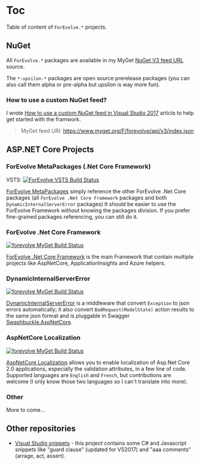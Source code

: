 # Toc
Table of content of `ForEvolve.*` projects.

## NuGet
All `ForEvolve.*` packages are available in my MyGet [NuGet V3 feed URL](https://www.myget.org/F/forevolve/api/v3/index.json) source. 

The `*-upsilon-*` packages are open source prerelease packages (you can also call them alpha or pre-alpha but upsilon is way more fun).

### How to use a custom NuGet feed?
I wrote [How to use a custom NuGet feed in Visual Studio 2017](http://www.forevolve.com/en/articles/2017/08/06/how-to-use-a-custom-nuget-feed-in-visual-studio-2017/) article to help get started with the framwork.

> MyGet feed URI: https://www.myget.org/F/forevolve/api/v3/index.json

## ASP.NET Core Projects
### ForEvolve MetaPackages (.Net Core Framework)
VSTS: [![ForEvolve VSTS Build Status](https://forevolve.visualstudio.com/_apis/public/build/definitions/b800edd0-96da-46c1-a089-06a4466e62d9/17/badge)](https://www.myget.org/F/forevolve/api/v3/index.json)

[ForEvolve MetaPackages](https://github.com/ForEvolve/MetaPackages) simply reference the other ForEvolve .Net Core packages (all `ForEvolve .Net Core Framework` packages and both `DynamicInternalServerError` packages) 
It should be easier to use the ForEvolve Framework without knowing the packages division.
If you prefer fine-grained packages referencing, you can still do it.

### ForEvolve .Net Core Framework
[![forevolve MyGet Build Status](https://www.myget.org/BuildSource/Badge/forevolve?identifier=fbfabe8c-a7d7-4e60-9fbb-8d7627bc53d0)](https://www.myget.org/F/forevolve/api/v3/index.json)

[ForEvolve .Net Core Framework](https://github.com/ForEvolve/ForEvolve-Framework) is the main Framework that contain multiple projects like AspNetCore, ApplicationInsights and Azure helpers.

### DynamicInternalServerError
[![forevolve MyGet Build Status](https://www.myget.org/BuildSource/Badge/forevolve?identifier=a6353d8a-cc43-4e21-b226-c2ca715205ab)](https://www.myget.org/F/forevolve/api/v3/index.json) 

[DynamicInternalServerError](https://github.com/ForEvolve/DynamicInternalServerError) is a middleware that convert `Exception` to json errors automatically; it also convert `BadRequest(ModelState)` action results to the same json format and is pluggable in Swagger [Swashbuckle.AspNetCore](https://github.com/domaindrivendev/Swashbuckle.AspNetCore).

### AspNetCore Localization
[![forevolve MyGet Build Status](https://www.myget.org/BuildSource/Badge/forevolve?identifier=b9aba5cc-96df-42d0-bf33-ed89456a6fdf)](https://www.myget.org/F/forevolve/api/v3/index.json)

[AspNetCore Localization](https://github.com/ForEvolve/ForEvolve.AspNetCore.Localization) allows you to enable localization of Asp.Net Core 2.0 applications, especially the validation attributes, in a few line of code. Supported languages are `English` and `French`, but contributions are welcome (I only know those two languages so I can't translate into more).

### Other
More to come...

## Other repositories

* [Visual Studio snippets](https://github.com/ForEvolve/vs-snippets) - this project contains some C# and Javascript snippets like "guard clause" (updated for VS2017) and "aaa comments" (arrage, act, assert).
